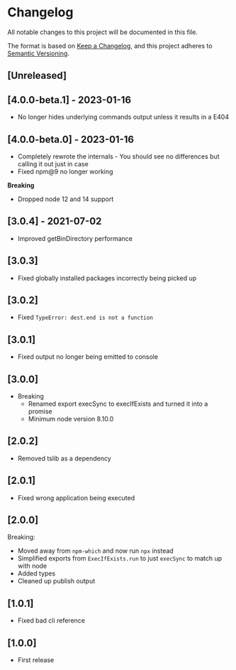 # Changelog

All notable changes to this project will be documented in this file.

The format is based on [Keep a Changelog](https://keepachangelog.com/en/1.0.0/),
and this project adheres to [Semantic Versioning](https://semver.org/spec/v2.0.0.html).

## [Unreleased]

## [4.0.0-beta.1] - 2023-01-16

- No longer hides underlying commands output unless it results in a E404

## [4.0.0-beta.0] - 2023-01-16

- Completely rewrote the internals - You should see no differences but calling it out just in case
- Fixed npm@9 no longer working

**Breaking**

- Dropped node 12 and 14 support

## [3.0.4] - 2021-07-02

- Improved getBinDirectory performance

## [3.0.3]

- Fixed globally installed packages incorrectly being picked up

## [3.0.2]

- Fixed `TypeError: dest.end is not a function`

## [3.0.1]

- Fixed output no longer being emitted to console

## [3.0.0]

- Breaking
  - Renamed export execSync to execIfExists and turned it into a promise
  - Minimum node version 8.10.0

## [2.0.2]

- Removed tslib as a dependency

## [2.0.1]

- Fixed wrong application being executed

## [2.0.0]

Breaking:

- Moved away from `npm-which` and now run `npx` instead
- Simplified exports from `ExecIfExists.run` to just `execSync` to match up with node
- Added types
- Cleaned up publish output

## [1.0.1]

- Fixed bad cli reference

## [1.0.0]

- First release

